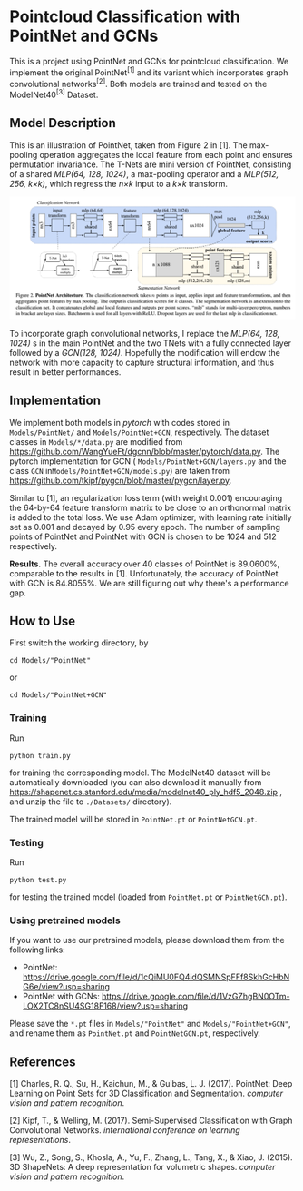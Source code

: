 # Pointcloud Classification with PointNet and GCNs

This is a project using PointNet and GCNs for pointcloud classification. We implement the original PointNet<sup>[1]</sup> and its variant which incorporates graph convolutional networks<sup>[2]</sup>. Both models are trained and tested on the ModelNet40<sup>[3]</sup> Dataset.

## Model Description

This is an illustration of PointNet, taken from Figure 2 in [1]. The max-pooling operation aggregates the local feature from each point and ensures permutation invariance. The T-Nets are mini version of PointNet, consisting of a shared *MLP(64, 128, 1024)*, a max-pooling operator and a *MLP(512, 256, k×k)*, which regress the *n×k* input to a *k×k* transform. 

![illustration for PointNet](figure.png)

To incorporate graph convolutional  networks, I replace the *MLP(64, 128, 1024)* s in the main PointNet and the two TNets with a fully connected layer followed by a *GCN(128, 1024)*. Hopefully the modification will endow the network with more capacity to capture structural information, and thus result in better performances.

## Implementation

We implement both models in *pytorch* with codes stored in `Models/PointNet/` and `Models/PointNet+GCN`, respectively. The dataset classes in `Models/*/data.py` are modified from https://github.com/WangYueFt/dgcnn/blob/master/pytorch/data.py. The pytorch implementation for GCN ( `Models/PointNet+GCN/layers.py` and the class `GCN` in`Models/PointNet+GCN/models.py`) are taken from https://github.com/tkipf/pygcn/blob/master/pygcn/layer.py. 

Similar to [1], an regularization loss term (with weight 0.001) encouraging the 64-by-64 feature transform matrix to be close to an orthonormal matrix is added to the total loss. We use Adam optimizer, with learning rate initially set as 0.001 and decayed by 0.95 every epoch. The number of sampling points of  PointNet and PointNet with GCN is chosen to be 1024 and 512 respectively. 

**Results.** The overall accuracy over 40 classes of PointNet is 89.0600%, comparable to the results in [1]. Unfortunately, the accuracy of PointNet with GCN is 84.8055%. We are still figuring out why there's a performance gap.

## How to Use

First switch the working directory, by

```shell
cd Models/"PointNet" 
```

or

```shell
cd Models/"PointNet+GCN" 
```

### Training

Run

```shell
python train.py
```

for training the corresponding model. The ModelNet40 dataset will be automatically downloaded (you can also download it manually from https://shapenet.cs.stanford.edu/media/modelnet40_ply_hdf5_2048.zip , and unzip the file to `./Datasets/` directory). 

The trained model will be stored in `PointNet.pt` or `PointNetGCN.pt`. 

### Testing

Run

```shell
python test.py
```

for testing the trained model (loaded from `PointNet.pt` or `PointNetGCN.pt`).

### Using pretrained models

If you want to use our pretrained models, please download them from the following links:

- PointNet: https://drive.google.com/file/d/1cQiMU0FQ4idQSMNSpFFf8SkhGcHbNG6e/view?usp=sharing
- PointNet with GCNs: https://drive.google.com/file/d/1VzGZhgBN0OTm-LOX2TC8nSU4SG18F168/view?usp=sharing

Please save the `*.pt`  files in `Models/"PointNet"` and `Models/"PointNet+GCN"`, and rename them as `PointNet.pt` and `PointNetGCN.pt`, respectively.

## References

[1] Charles, R. Q., Su, H., Kaichun, M., & Guibas, L. J. (2017). PointNet: Deep Learning on Point Sets for 3D Classification and Segmentation. *computer vision and pattern recognition*.

[2] Kipf, T., & Welling, M. (2017). Semi-Supervised Classification with Graph Convolutional Networks. *international conference on learning representations*.

[3] Wu, Z., Song, S., Khosla, A., Yu, F., Zhang, L., Tang, X., & Xiao, J. (2015). 3D ShapeNets: A deep representation for volumetric shapes. *computer vision and pattern recognition*.
